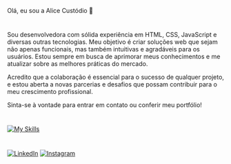 Olá, eu sou a Alice Custódio 👋

<h1></h1>

Sou desenvolvedora com sólida experiência em HTML, CSS, JavaScript e diversas outras tecnologias. Meu objetivo é criar soluções web que sejam não apenas funcionais, mas também intuitivas e agradáveis para os usuários. Estou sempre em busca de aprimorar meus conhecimentos e me atualizar sobre as melhores práticas do mercado.

Acredito que a colaboração é essencial para o sucesso de qualquer projeto, e estou aberta a novas parcerias e desafios que possam contribuir para o meu crescimento profissional.

Sinta-se à vontade para entrar em contato ou conferir meu portfólio!

<h1></h1>

[![My Skills](https://skillicons.dev/icons?i=html,css,js,ts,python,bootstrap,react,nodejs,express,prisma,mysql,npm,git,figma,vscode,windows,linkedin)](https://skillicons.dev)

<h1></h1>
 
[![LinkedIn](https://img.shields.io/badge/linkedin-%230077B5.svg?style=for-the-badge&logo=linkedin&logoColor=white)](https://www.linkedin.com/in/alice-custódio-79a3a3278)
[![Instagram](https://img.shields.io/badge/Instagram-%23E4405F.svg?style=for-the-badge&logo=Instagram&logoColor=white)](https://www.instagram.com/alicee_custodio?igsh=Njkzb2Uwc2VuNHU= )
